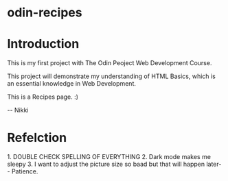 # odin-recipes
<h1>Introduction</h1>
This is my first project with The Odin Peoject Web Development Course.

This project will demonstrate my understanding of HTML Basics, which is an essential knowledge in Web Development.

This is a Recipes page. :)

-- Nikki

<h1>Refelction</h1>
1. DOUBLE CHECK SPELLING OF EVERYTHING
2. Dark mode makes me sleepy
3. I want to adjust the picture size so baad but that will happen later-- Patience.